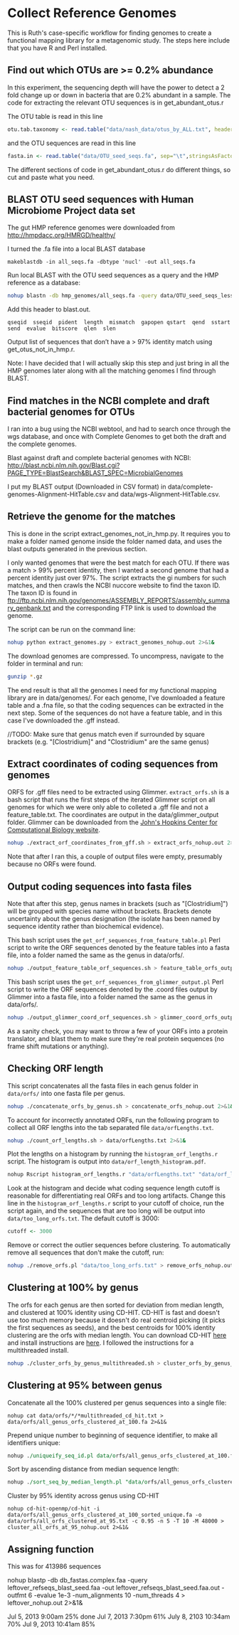 # Collect Reference Genomes

This is Ruth's case-specific workflow for finding genomes to create a functional mapping library for a metagenomic study. The steps here include that you have R and Perl installed.

## Find out which OTUs are >= 0.2% abundance

In this experiment, the sequencing depth will have the power to detect a 2 fold change up or down in bacteria that are 0.2% abundant in a sample. The code for extracting the relevant OTU sequences is in get_abundant_otus.r

The OTU table is read in this line

```R
otu.tab.taxonomy <- read.table("data/nash_data/otus_by_ALL.txt", header=T, sep="\t", row.names=1, comment.char="", check.names=FALSE, stringsAsFactors=FALSE)
```
and the OTU sequences are read in this line

```R
fasta.in <- read.table("data/OTU_seed_seqs.fa", sep="\t",stringsAsFactors=FALSE)
```

The different sections of code in get_abundant_otus.r do different things, so cut and paste what you need.

## BLAST OTU seed sequences with Human Microbiome Project data set

The gut HMP reference genomes were downloaded from http://hmpdacc.org/HMRGD/healthy/

I turned the .fa file into a local BLAST database
```
makeblastdb -in all_seqs.fa -dbtype 'nucl' -out all_seqs.fa
```

Run local BLAST with the OTU seed sequences as a query and the HMP reference as a database:

```bash
nohup blastn -db hmp_genomes/all_seqs.fa -query data/OTU_seed_seqs_less_common_removed.fa -out output/blast.out -outfmt '6 qseqid sseqid pident length mismatch gapopen qstart qend sstart send evalue bitscore qlen slen' -evalue 1e-3 -num_alignments 10 -num_threads 4 > blast_nohup.out 2>&1&
```

Add this header to blast.out.
```
qseqid  sseqid  pident  length  mismatch  gapopen qstart  qend  sstart  send  evalue  bitscore  qlen  slen
```

Output list of sequences that don’t have a > 97% identity match using get_otus_not_in_hmp.r.

Note: I have decided that I will actually skip this step and just bring in all the HMP genomes later along with all the matching genomes I find through BLAST.

## Find matches in the NCBI complete and draft bacterial genomes for OTUs

I ran into a bug using the NCBI webtool, and had to search once through the wgs database, and once with Complete Genomes to get both the draft and the complete genomes.

Blast against draft and complete bacterial genomes with NCBI: http://blast.ncbi.nlm.nih.gov/Blast.cgi?PAGE_TYPE=BlastSearch&BLAST_SPEC=MicrobialGenomes

I put my BLAST output (Downloaded in CSV format) in data/complete-genomes-Alignment-HitTable.csv and data/wgs-Alignment-HitTable.csv.

## Retrieve the genome for the matches

This is done in the script extract_genomes_not_in_hmp.py. It requires you to make a folder named genome inside the folder named data, and uses the blast outputs generated in the previous section.

I only wanted genomes that were the best match for each OTU. If there was a match > 99% percent identity, then I wanted a second genome that had a percent identity just over 97%. The script extracts the gi numbers for such matches, and then crawls the NCBI nuccore website to find the taxon ID. The taxon ID is found in ftp://ftp.ncbi.nlm.nih.gov/genomes/ASSEMBLY_REPORTS/assembly_summary_genbank.txt and the corresponding FTP link is used to download the genome.

The script can be run on the command line:

```bash
nohup python extract_genomes.py > extract_genomes_nohup.out 2>&1&
```

The download genomes are compressed. To uncompress, navigate to the folder in terminal and run:
```bash
gunzip *.gz
```

The end result is that all the genomes I need for my functional mapping library are in data/genomes/. For each genome, I've downloaded a feature table and a .fna file, so that the coding sequences can be extracted in the next step. Some of the sequences do not have a feature table, and in this case I've downloaded the .gff instead.

//TODO: Make sure that genus match even if surrounded by square brackets (e.g. "[Clostridium]" and "Clostridium" are the same genus)

## Extract coordinates of coding sequences from genomes

ORFS for .gff files need to be extracted using Glimmer. `extract_orfs.sh` is a bash script that runs the first steps of the iterated Glimmer script on all genomes for which we were only able to colleted a .gff file and not a feature_table.txt. The coordinates are output in the data/glimmer_output folder. Glimmer can be downloaded from the [John's Hopkins Center for Computational Biology website](https://ccb.jhu.edu/software/glimmer/).

```bash
nohup ./extract_orf_coordinates_from_gff.sh > extract_orfs_nohup.out 2>&1&
```

Note that after I ran this, a couple of output files were empty, presumably because no ORFs were found.

## Output coding sequences into fasta files

Note that after this step, genus names in brackets (such as "[Clostridium]") will be grouped with species name without brackets. Brackets denote uncertainty about the genus designation (the isolate has been named by sequence identity rather than biochemical evidence).

This bash script uses the `get_orf_sequences_from_feature_table.pl` Perl script to write the ORF sequences denoted by the feature tables into a fasta file, into a folder named the same as the genus in data/orfs/.

```bash
nohup ./output_feature_table_orf_sequences.sh > feature_table_orfs_output_nohup.out 2>&1&
```

This bash script uses the `get_orf_sequences_from_glimmer_output.pl` Perl script to write the ORF sequences denoted by the .coord files output by Glimmer into a fasta file, into a folder named the same as the genus in data/orfs/.

```bash
nohup ./output_glimmer_coord_orf_sequences.sh > glimmer_coord_orfs_output_nohup.out 2>&1&
```

As a sanity check, you may want to throw a few of your ORFs into a protein translator, and blast them to make sure they're real protein sequences (no frame shift mutations or anything).

## Checking ORF length

This script concatenates all the fasta files in each genus folder in `data/orfs/` into one fasta file per genus.

```bash
nohup ./concatenate_orfs_by_genus.sh > concatenate_orfs_nohup.out 2>&1&
```

To account for incorrectly annotated ORFs, run the following program to collect all ORF lengths into the tab separated file `data/orfLengths.txt`.

```bash
nohup ./count_orf_lengths.sh > data/orfLengths.txt 2>&1&
```

Plot the lengths on a histogram by running the `histogram_orf_lengths.r` script. The histogram is output into `data/orf_length_histogram.pdf`.

```R
nohup Rscript histogram_orf_lengths.r "data/orfLengths.txt" "data/orf_length_histogram.pdf" "data/too_long_orfs.txt" > histogram_orf_lengths_nohup.out 2>&1&
```

Look at the histogram and decide what coding sequence length cutoff is reasonable for differentiating real ORFs and too long artifacts. Change this line in the `histogram_orf_lengths.r` script to your cutoff of choice, run the script again, and the sequences that are too long will be output into `data/too_long_orfs.txt`. The default cutoff is 3000:

```R
cutoff <- 3000
```

Remove or correct the outlier sequences before clustering. To automatically remove all sequences that don't make the cutoff, run:

```bash
nohup ./remove_orfs.pl "data/too_long_orfs.txt" > remove_orfs_nohup.out 2>&1&
```

## Clustering at 100% by genus

The orfs for each genus are then sorted for deviation from median length, and clustered at 100% identity using CD-HIT. CD-HIT is fast and doesn't use too much memory because it doesn't do real centroid picking (it picks the first sequences as seeds), and the best centroids for 100% identity clustering are the orfs with median length. You can download CD-HIT [here](https://code.google.com/p/cdhit/downloads/detail?name=cd-hit-v4.6.1-2012-08-27.tgz) and install instructions are [here](http://weizhong-lab.ucsd.edu/cd-hit/wiki/doku.php?id=cd-hit_user_guide). I followed the instructions for a multithreaded install.

```bash
nohup ./cluster_orfs_by_genus_multithreaded.sh > cluster_orfs_by_genus_nohup.out 2>&1&
```

## Clustering at 95% between genus

Concatenate all the 100% clustered per genus sequences into a single file:

```
nohup cat data/orfs/*/*multithreaded_cd_hit.txt > data/orfs/all_genus_orfs_clustered_at_100.fa 2>&1&
```

Prepend unique number to beginning of sequence identifier, to make all identifiers unique:

```Perl
nohup ./uniqueify_seq_id.pl data/orfs/all_genus_orfs_clustered_at_100.fa data/orfs/all_genus_orfs_clustered_at_100_unique.fa > uniqueify_seq_id_nohup.out 2>&1&
```

Sort by ascending distance from median sequence length:

```Perl
nohup ./sort_seq_by_median_length.pl "data/orfs/all_genus_orfs_clustered_at_100_unique.fa" "data/orfs/all_genus_orfs_clustered_at_100_unique_sorted.fa" > sort_seq_by_median_length_nohup.out 2>&1&
```

Cluster by 95% identity across genus using CD-HIT

```
nohup cd-hit-openmp/cd-hit -i data/orfs/all_genus_orfs_clustered_at_100_sorted_unique.fa -o data/orfs/all_orfs_clustered_at_95.txt -c 0.95 -n 5 -T 10 -M 48000 > cluster_all_orfs_at_95_nohup.out 2>&1&
```

## Assigning function

This was for 413986 sequences

nohup blastp -db db_fastas.complex.faa -query leftover_refseqs_blast_seed.faa -out leftover_refseqs_blast_seed.faa.out -outfmt 6 -evalue 1e-3 -num_alignments 10 -num_threads 4 > leftover_nohup.out 2>&1&

Jul 5, 2013 9:00am 25% done
Jul 7, 2013 7:30pm 61%
July 8, 2103 10:34am 70%
Jul 9, 2013 10:41am 85%
